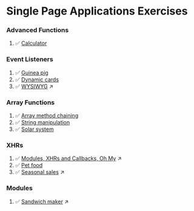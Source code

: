 # Single Page Applications Exercises

### Advanced Functions

1. :white_check_mark: [Calculator](calculator)


### Event Listeners

1. :white_check_mark: [Guinea pig](guinea_pig)
1. :white_check_mark: [Dynamic cards](cards)
1. :white_check_mark: [WYSIWYG](https://github.com/kenziebottoms/nss-front-02-wysiwyg) :arrow_upper_right:

### Array Functions

1. :white_check_mark: [Array method chaining](chaining)
1. :white_check_mark: [String manipulation](strings)
1. :white_check_mark: [Solar system](solar_system)

### XHRs

1. :white_check_mark: [Modules, XHRs and Callbacks, Oh My](https://github.com/kenziebottoms/nss-front-02-oh-my) :arrow_upper_right:
1. :white_check_mark: [Pet food](pet_food)
1. :white_check_mark: [Seasonal sales](https://github.com/kenziebottoms/nss-front-02-sales) :arrow_upper_right:

### Modules

1. :white_check_mark: [Sandwich maker](https://github.com/kenziebottoms/nss-front-02-sandwich) :arrow_upper_right: